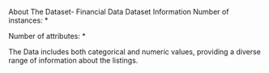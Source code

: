 About The Dataset- Financial Data
Dataset Information
Number of instances: *

Number of attributes: *

The Data includes both categorical and numeric values, providing a diverse range of information about the listings.

